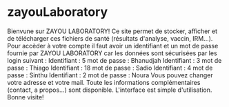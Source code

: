 # zayouLaboratory
Bienvune sur ZAYOU LABORATORY!
Ce site permet de stocker, afficher et de télécharger ces fichiers de santé (résultats d'analyse, vaccin, IRM...).
Pour accèder à votre compte il faut avoir un identifiant et un mot de passe fournie par ZAYOU LABORATORY car les données sont sécurisées par les login suivant :
Identifiant : 5   mot de passe : Bhanudjah
Identifiant : 3   mot de passe : Thiago
Identifiant : 18   mot de passe : Sadio
Identifiant : 4   mot de passe : Sinthu
Identifiant : 2  mot de passe : Noura
Vous pouvez changer votre adresse et votre mail. Toute les informations complémentaires (contact, a propos...) sont disponible.
L'interface est simple d'utilisation.
Bonne visite!
